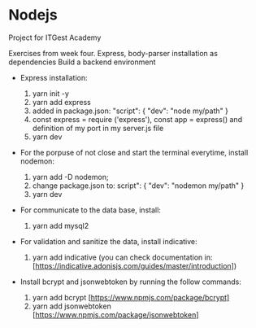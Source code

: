 # Nodejs
Project for ITGest Academy

Exercises from week four.
Express, body-parser installation as dependencies
Build a backend environment


- Express installation:
    1. yarn init -y
    2. yarn add express
    3. added in package.json:
        "script": {
          "dev": "node my/path"
        }
    4. const express = require ('express'), const app = express() and definition of my port in my server.js file
    5. yarn dev

- For the porpuse of not close and start the terminal everytime, install nodemon:
  1. yarn add -D nodemon;
  2. change package.json to:
      script": {
          "dev": "nodemon my/path"
      }
  3. yarn dev

- For communicate to the data base, install:
  1. yarn add mysql2

- For validation and sanitize the data, install indicative:
  1. yarn add indicative (you can check documentation in: [https://indicative.adonisjs.com/guides/master/introduction])

- Install bcrypt and jsonwebtoken by running the follow commands:
  1. yarn add bcrypt [https://www.npmjs.com/package/bcrypt]
  2. yarn add jsonwebtoken [https://www.npmjs.com/package/jsonwebtoken]

